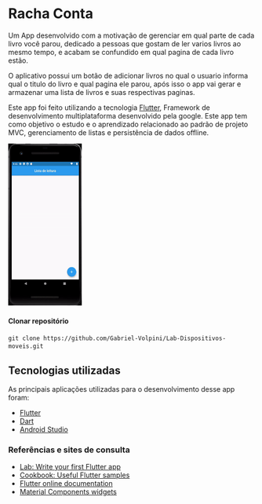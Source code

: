 # Racha Conta

Um App desenvolvido com a motivação de gerenciar em qual parte de cada livro você parou, dedicado a pessoas que gostam de ler varios livros ao mesmo tempo, e acabam se confundido em qual pagina de cada livro estão.

O aplicativo possui um botão de adicionar livros no qual o usuario informa qual o titulo do livro e qual pagina ele parou, após isso o app vai gerar e armazenar uma lista de livros e suas respectivas paginas.

Este app foi feito utilizando a tecnologia [Flutter](https://flutter.dev/), Framework de desenvolvimento multiplataforma desenvolvido pela google. Este app tem como objetivo o estudo e o aprendizado relacionado ao padrão de projeto MVC, gerenciamento de listas e persistência de dados offline.

<img src="/lista_livros_lidos/example/demo.gif" width="150" height="330"/>


#### Clonar repositório
```
git clone https://github.com/Gabriel-Volpini/Lab-Dispositivos-moveis.git
```

## Tecnologias utilizadas

As principais aplicações utilizadas para o desenvolvimento desse app foram:

- [Flutter](https://flutter.dev/)
- [Dart](https://dart.dev/guides/language)
- [Android Studio](https://developer.android.com/studio)

### Referências e sites de consulta
- [Lab: Write your first Flutter app](https://flutter.dev/docs/get-started/codelab)
- [Cookbook: Useful Flutter samples](https://flutter.dev/docs/cookbook)
- [Flutter online documentation](https://flutter.dev/docs)
- [Material Components widgets](https://flutter.dev/docs/development/ui/widgets/material)



